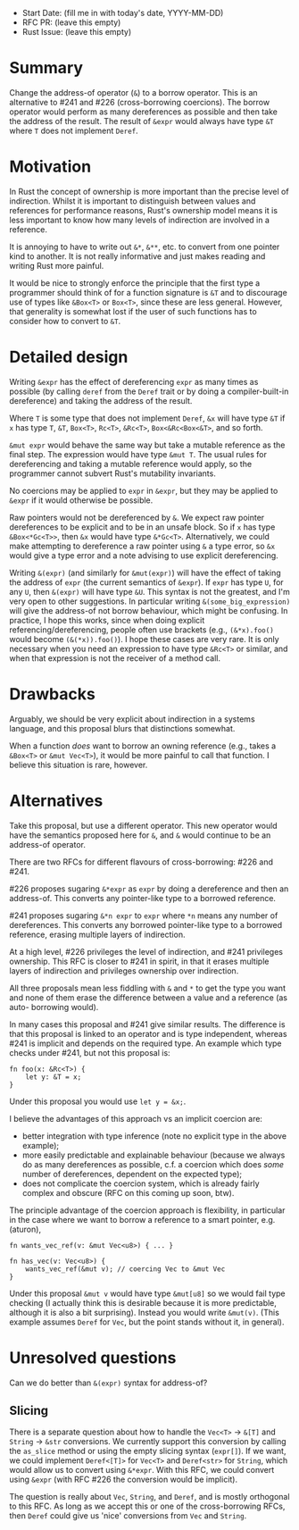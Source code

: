 - Start Date: (fill me in with today's date, YYYY-MM-DD)
- RFC PR: (leave this empty)
- Rust Issue: (leave this empty)


# Summary

Change the address-of operator (`&`) to a borrow operator. This is an
alternative to #241 and #226 (cross-borrowing coercions). The borrow operator
would perform as many dereferences as possible and then take the address of the
result. The result of `&expr` would always have type `&T` where `T` does not
implement `Deref`.


# Motivation

In Rust the concept of ownership is more important than the precise level of
indirection. Whilst it is important to distinguish between values and references
for performance reasons, Rust's ownership model means it is less important to
know how many levels of indirection are involved in a reference.

It is annoying to have to write out `&*`, `&**`, etc. to convert from one
pointer kind to another. It is not really informative and just makes reading and
writing Rust more painful.

It would be nice to strongly enforce the principle that the first type a
programmer should think of for a function signature is `&T` and to discourage
use of types like `&Box<T>` or `Box<T>`, since these are less general. However,
that generality is somewhat lost if the user of such functions has to consider
how to convert to `&T`.


# Detailed design

Writing `&expr` has the effect of dereferencing `expr` as many times as possible
(by calling `deref` from the `Deref` trait or by doing a compiler-built-in
dereference) and taking the address of the result.

Where `T` is some type that does not implement `Deref`, `&x` will have type `&T`
if `x` has type `T`, `&T`, `Box<T>`, `Rc<T>`, `&Rc<T>`, `Box<&Rc<Box<&T>`, and
so forth.

`&mut expr` would behave the same way but take a mutable reference as the final
step. The expression would have type `&mut T`. The usual rules for dereferencing
and taking a mutable reference would apply, so the programmer cannot subvert
Rust's mutability invariants.

No coercions may be applied to `expr` in `&expr`, but they may be applied to
`&expr` if it would otherwise be possible.

Raw pointers would not be dereferenced by `&`. We expect raw pointer
dereferences to be explicit and to be in an unsafe block. So if `x` has type
`&Box<*Gc<T>>`, then `&x` would have type `&*Gc<T>`. Alternatively, we could
make attempting to dereference a raw pointer using `&` a type error, so `&x`
would give a type error and a note advising to use explicit dereferencing.

Writing `&(expr)` (and similarly for `&mut(expr)`) will have the effect of
taking the address of `expr` (the current semantics of `&expr`). If `expr` has
type `U`, for any `U`, then `&(expr)` will have type `&U`. This syntax is not
the greatest, and I'm very open to other suggestions. In particular writing
`&(some_big_expression)` will give the address-of not borrow behaviour, which
might be confusing. In practice, I hope this works, since when doing explicit
referencing/dereferencing, people often use brackets (e.g., `(&*x).foo()` would
become `(&(*x)).foo()`). I hope these cases are very rare. It is only necessary
when you need an expression to have type `&Rc<T>` or similar, and when that
expression is not the receiver of a method call.


# Drawbacks

Arguably, we should be very explicit about indirection in a systems language,
and this proposal blurs that distinctions somewhat.

When a function _does_ want to borrow an owning reference (e.g., takes a
`&Box<T>` or `&mut Vec<T>`), it would be more painful to call that function. I
believe this situation is rare, however.


# Alternatives

Take this proposal, but use a different operator. This new operator would have
the semantics proposed here for `&`, and `&` would continue to be an address-of
operator.

There are two RFCs for different flavours of cross-borrowing: #226 and #241.

#226 proposes sugaring `&*expr` as `expr` by doing a dereference and then an
address-of. This converts any pointer-like type to a borrowed reference.

#241 proposes sugaring `&*n expr` to `expr` where `*n` means any number of
dereferences. This converts any borrowed pointer-like type to a borrowed
reference, erasing multiple layers of indirection.

At a high level, #226 privileges the level of indirection, and #241 privileges
ownership. This RFC is closer to #241 in spirit, in that it erases multiple
layers of indirection and privileges ownership over indirection.

All three proposals mean less fiddling with `&` and `*` to get the type you want
and none of them erase the difference between a value and a reference (as auto-
borrowing would).

In many cases this proposal and #241 give similar results. The difference is
that this proposal is linked to an operator and is type independent, whereas
#241 is implicit and depends on the required type. An example which type checks
under #241, but not this proposal is:

```
fn foo(x: &Rc<T>) {
    let y: &T = x;
}
```

Under this proposal you would use `let y = &x;`.

I believe the advantages of this approach vs an implicit coercion are:

* better integration with type inference (note no explicit type in the above
  example);
* more easily predictable and explainable behaviour (because we always do
  as many dereferences as possible, c.f. a coercion which does _some_ number of
  dereferences, dependent on the expected type);
* does not complicate the coercion system, which is already fairly complex and
  obscure (RFC on this coming up soon, btw).

The principle advantage of the coercion approach is flexibility, in particular
in the case where we want to borrow a reference to a smart pointer, e.g.
(aturon),

```
fn wants_vec_ref(v: &mut Vec<u8>) { ... }

fn has_vec(v: Vec<u8>) {
    wants_vec_ref(&mut v); // coercing Vec to &mut Vec
}
```

Under this proposal `&mut v` would have type `&mut[u8]` so we would fail type
checking (I actually think this is desirable because it is more predictable,
although it is also a bit surprising). Instead you would write `&mut(v)`. (This
example assumes `Deref` for `Vec`, but the point stands without it, in general).


# Unresolved questions

Can we do better than `&(expr)` syntax for address-of?


## Slicing

There is a separate question about how to handle the `Vec<T>` -> `&[T]` and
`String` -> `&str` conversions. We currently support this conversion by calling
the `as_slice` method or using the empty slicing syntax (`expr[]`). If we want,
we could implement `Deref<[T]>` for `Vec<T>` and `Deref<str>` for `String`,
which would allow us to convert using `&*expr`. With this RFC, we could convert
using `&expr` (with RFC #226 the conversion would be implicit).

The question is really about `Vec`, `String`, and `Deref`, and is mostly
orthogonal to this RFC. As long as we accept this or one of the cross-borrowing
RFCs, then `Deref` could give us 'nice' conversions from `Vec` and `String`.
